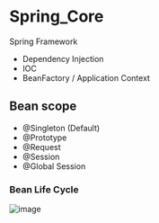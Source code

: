 # Spring_Core
Spring Framework 
- Dependency Injection
- IOC
- BeanFactory / Application Context
## Bean scope
- @Singleton (Default)
- @Prototype
- @Request
- @Session
- @Global Session

### Bean Life Cycle
![image](https://github.com/dhirajapp/Spring_Core/assets/47515998/86c3a542-7f96-4d5a-8e0f-ac29e4495788)
